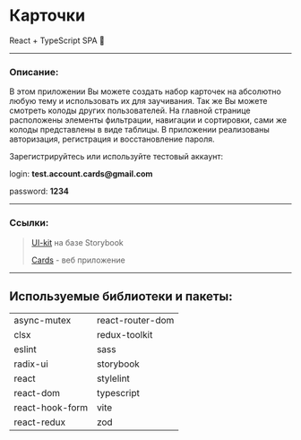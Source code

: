 # Карточки

React + TypeScript SPA 🚀

<hr>

### Описание:

В этом приложении Вы можете создать набор карточек на абсолютно любую тему и использовать их для заучивания. Так же Вы можете смотреть колоды других пользователей. На главной странице расположены элементы фильтрации, навигации и сортировки, сами же колоды представлены в виде таблицы. В приложении реализованы авторизация, регистрация и восстановление пароля.

Зарегистрируйтесь или используйте тестовый аккаунт:

login: __test.account.cards@gmail.com__

password: __1234__
<hr>

### Ссылки:

> [UI-kit](https://quiz-cards-ui-kit.vercel.app/) на базе Storybook
>
> [Cards](https://quiz-cards-prod.vercel.app/) - веб приложение

<hr>

## Используемые библиотеки и пакеты:

<table>
  <tr>
    <td>async-mutex</td>
    <td>react-router-dom</td>
  </tr>
  <tr>
    <td>clsx</td>
    <td>redux-toolkit</td>
  </tr>  
  <tr>
    <td>eslint</td>
    <td>sass</td>
  </tr>  
  <tr>
    <td>radix-ui</td>
    <td>storybook</td>
  </tr>  
  <tr>
    <td>react</td>
    <td>stylelint</td>
  </tr>  
  <tr>
    <td>react-dom</td>
    <td>typescript</td>
  </tr>  
  <tr>
    <td>react-hook-form</td>
    <td>vite</td>
  </tr>
  <tr>
    <td>react-redux</td>
    <td>zod</td>
  </tr>
</table>
